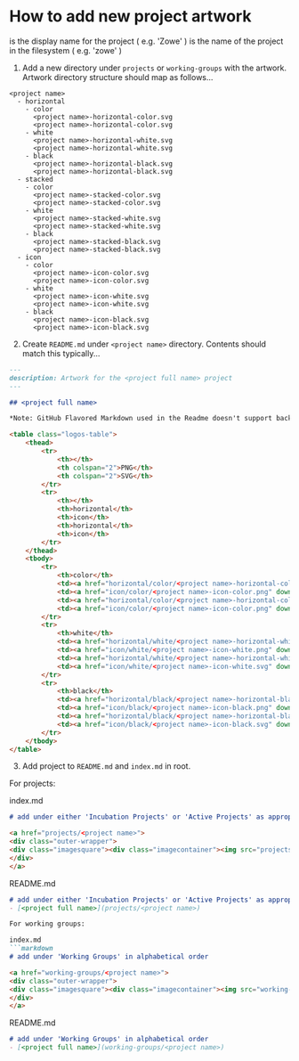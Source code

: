 # How to add new project artwork

<project full name> is the display name for the project ( e.g. 'Zowe' )
<project name> is the name of the project in the filesystem ( e.g. 'zowe' )

1. Add a new directory under ```projects``` or ```working-groups``` with the artwork. Artwork directory structure should map as follows...

```
<project name>
  - horizontal
    - color
      <project name>-horizontal-color.svg
      <project name>-horizontal-color.svg
    - white
      <project name>-horizontal-white.svg
      <project name>-horizontal-white.svg
    - black
      <project name>-horizontal-black.svg
      <project name>-horizontal-black.svg
  - stacked
    - color
      <project name>-stacked-color.svg
      <project name>-stacked-color.svg
    - white
      <project name>-stacked-white.svg
      <project name>-stacked-white.svg
    - black
      <project name>-stacked-black.svg
      <project name>-stacked-black.svg
  - icon
    - color
      <project name>-icon-color.svg
      <project name>-icon-color.svg
    - white
      <project name>-icon-white.svg
      <project name>-icon-white.svg
    - black
      <project name>-icon-black.svg
      <project name>-icon-black.svg
```

2. Create `README.md` under `<project name>` directory. Contents should match this typically...

```markdown
---
description: Artwork for the <project full name> project
---

## <project full name>

*Note: GitHub Flavored Markdown used in the Readme doesn't support background colors. The white logos below are displayed on the light grey of tables.*

<table class="logos-table">
	<thead>
		<tr>
			<th></th>
			<th colspan="2">PNG</th>
			<th colspan="2">SVG</th>
		</tr>
		<tr>
			<th></th>
			<th>horizontal</th>
			<th>icon</th>
			<th>horizontal</th>
			<th>icon</th>
		</tr>
	</thead>	
    <tbody>
		<tr>
			<th>color</th>
			<td><a href="horizontal/color/<project name>-horizontal-color.png" download><img src="horizontal/color/amundsen-horizontal-color.png" width="200"></a></td>
			<td><a href="icon/color/<project name>-icon-color.png" download><img src="icon/color/amundsen-icon-color.png" width="75"></a></td>
			<td><a href="horizontal/color/<project name>-horizontal-color.svg" download><img src="horizontal/color/amundsen-horizontal-color.svg" width="200"></a></td>
			<td><a href="icon/color/<project name>-icon-color.png" download><img src="icon/color/amundsen-icon-color.png" width="75"></a></td>
		</tr>
		<tr>
			<th>white</th>
			<td><a href="horizontal/white/<project name>-horizontal-white.png" download><img src="horizontal/white/<project name>-horizontal-white.png" width="200"></a></td>
			<td><a href="icon/white/<project name>-icon-white.png" download><img src="icon/white/<project name>-icon-white.png" width="75"></a></td>
			<td><a href="horizontal/white/<project name>-horizontal-white.svg" download><img src="horizontal/white/<project name>-horizontal-white.svg" width="200"></a></td>
			<td><a href="icon/white/<project name>-icon-white.svg" download><img src="icon/white/<project name>-icon-white.svg" width="75"></a></td>
		</tr>
		<tr>
			<th>black</th>
			<td><a href="horizontal/black/<project name>-horizontal-black.png" download><img src="horizontal/black/<project name>-horizontal-black.png" width="200"></a></td>
			<td><a href="icon/black/<project name>-icon-black.png" download><img src="icon/black/<project name>-icon-black.png" width="75"></a></td>
			<td><a href="horizontal/black/<project name>-horizontal-black.svg" download><img src="horizontal/black/<project name>-horizontal-black.svg" width="200"></a></td>
			<td><a href="icon/black/<project name>-icon-black.svg" download><img src="icon/black/<project name>-icon-black.svg" width="75"></a></td>
		</tr>
	</tbody>	
</table>
```

3. Add project to `README.md` and `index.md` in root.

For projects:

index.md
```markdown
# add under either 'Incubation Projects' or 'Active Projects' as appropriate in alphabetical order

<a href="projects/<project name>">
<div class="outer-wrapper">
<div class="imagesquare"><div class="imagecontainer"><img src="projects/<project name>/horizontal/color/<project name>-horizontal-color.svg"></div><div class="imagesquarecta">View Logos »</div></div>
</div>
</a>

```

README.md
```markdown
# add under either 'Incubation Projects' or 'Active Projects' as appropriate in alphabetical order
- [<project full name>](projects/<project name>)

For working groups:

index.md
```markdown
# add under 'Working Groups' in alphabetical order

<a href="working-groups/<project name>">
<div class="outer-wrapper">
<div class="imagesquare"><div class="imagecontainer"><img src="working-groups/<project name>/horizontal/color/<project name>-horizontal-color.svg"></div><div class="imagesquarecta">View Logos »</div></div>
</div>
</a>

```

README.md
```markdown
# add under 'Working Groups' in alphabetical order
- [<project full name>](working-groups/<project name>)

